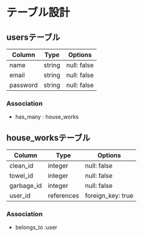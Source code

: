 # テーブル設計

## usersテーブル
|Column  |Type    |Options     |
|------  |----    |-------     |
|name    |string  |null: false |
|email   |string  |null: false |
|password|string  |null: false |

### Association
- has_many : house_works

## house_worksテーブル
|Column    |Type      |Options          |
|------    |----      |-------          |
|clean_id  |integer   |null: false      |
|towel_id  |integer   |null: false      |
|garbage_id|integer   |null: false      |
|user_id   |references|foreign_key: true|

### Association
- belongs_to :user
